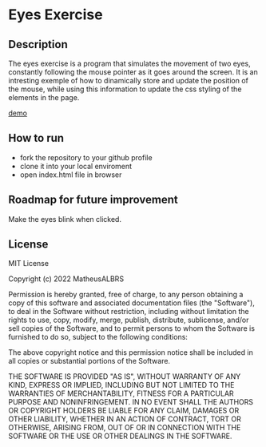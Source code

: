 # Eyes Exercise
## Description
The eyes exercise is a program that simulates the movement of two eyes, constantly following the mouse pointer as it goes around the screen. It is an intresting exemple of how to dinamically store and update the position of the mouse, while using this information to update the css styling of the elements in the page.

<a href="https://matheusalbrs.github.io/EyeExercise/">demo</a>

## How to run
<ul>
  <li>fork the repository to your github profile</li>
  <li>clone it into your local enviroment</li>
  <li>open index.html file in browser</li>
 </ul>
 
## Roadmap for future improvement
Make the eyes blink when clicked.
 
## License
MIT License

Copyright (c) 2022 MatheusALBRS

Permission is hereby granted, free of charge, to any person obtaining a copy
of this software and associated documentation files (the "Software"), to deal
in the Software without restriction, including without limitation the rights
to use, copy, modify, merge, publish, distribute, sublicense, and/or sell
copies of the Software, and to permit persons to whom the Software is
furnished to do so, subject to the following conditions:

The above copyright notice and this permission notice shall be included in all
copies or substantial portions of the Software.

THE SOFTWARE IS PROVIDED "AS IS", WITHOUT WARRANTY OF ANY KIND, EXPRESS OR
IMPLIED, INCLUDING BUT NOT LIMITED TO THE WARRANTIES OF MERCHANTABILITY,
FITNESS FOR A PARTICULAR PURPOSE AND NONINFRINGEMENT. IN NO EVENT SHALL THE
AUTHORS OR COPYRIGHT HOLDERS BE LIABLE FOR ANY CLAIM, DAMAGES OR OTHER
LIABILITY, WHETHER IN AN ACTION OF CONTRACT, TORT OR OTHERWISE, ARISING FROM,
OUT OF OR IN CONNECTION WITH THE SOFTWARE OR THE USE OR OTHER DEALINGS IN THE
SOFTWARE.
